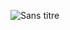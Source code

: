 ![Sans titre](https://github.com/Illegal-Services/playerListPedViewer-Lua/assets/62464560/1a756681-89ad-41c2-aeed-0003b37285fc)

